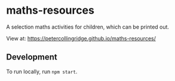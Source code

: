 # maths-resources
A selection maths activities for children, which can be printed out.

View at: https://petercollingridge.github.io/maths-resources/

## Development
To run locally, run `npm start`.
